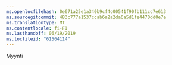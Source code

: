 ```yaml
---
ms.openlocfilehash: 0e671a25e1a340b9cf4c00541f90fb111cc7e613
ms.sourcegitcommit: 483c777a1537ccab6a2a2da6a5d1fe4470dd0e7e
ms.translationtype: MT
ms.contentlocale: fi-FI
ms.lasthandoff: 06/19/2019
ms.locfileid: "61564114"
---
```

Myynti
